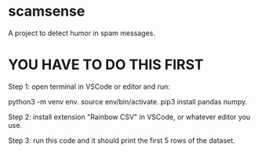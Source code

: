 # scamsense
A project to detect humor in spam messages.

# YOU HAVE TO DO THIS FIRST
Step 1: open terminal in VSCode or editor and run:  

python3 -m venv env. 
source env/bin/activate. 
pip3 install pandas numpy. 

Step 2: install extension "Rainbow CSV" in VSCode, or whatever editor you use. 

Step 3: run this code and it should print the first 5 rows of the dataset. 